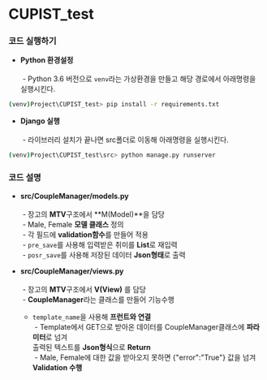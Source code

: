 # CUPIST_test

### 코드 실행하기

- **Python 환경설정**<br/><br/>
  - Python 3.6 버전으로 `venv`라는 가상환경을 만들고 해당 경로에서 아래명령을 실행시킨다.

```bash
(venv)Project\CUPIST_test> pip install -r requirements.txt
```

- **Django 실행**<br/><br/>
  - 라이브러리 설치가 끝나면 src폴더로 이동해 아래명령을 실행시킨다.
  
```bash
(venv)Project\CUPIST_test\src> python manage.py runserver
```

### 코드 설명

- **src/CoupleManager/models.py**<br/><br/>
  - 장고의 **MTV**구조에서 **M(Model)**을 담당<br/>
  - Male, Female **모델 클래스** 정의<br/>
  - 각 필드에 **validation함수**를 만들어 적용<br/>
  - `pre_save`를 사용해 입력받은 취미를 **List**로 재입력<br/>
  - `posr_save`를 사용해 저장된 데이터 **Json형태**로 출력<br/>
  
- **src/CoupleManager/views.py**<br/><br/>
  - 장고의 **MTV**구조에서 **V(View)** 를 담당<br/>
  - **CoupleManager**라는 클래스를 만들어 기능수행<br/>
  - `template_name`을 사용해 **프런트와 연결**<br/>
  - Template에서 GET으로 받아온 데이터를 CoupleManager클래스에 **파라미터**로 넘겨 <br/>출력된 텍스트를 **Json형식**으로 **Return**<br/>
  - Male, Female에 대한 값을 받아오지 못하면 {"error":"True"} 값을 넘겨 **Validation 수행**<br/>
  

  
